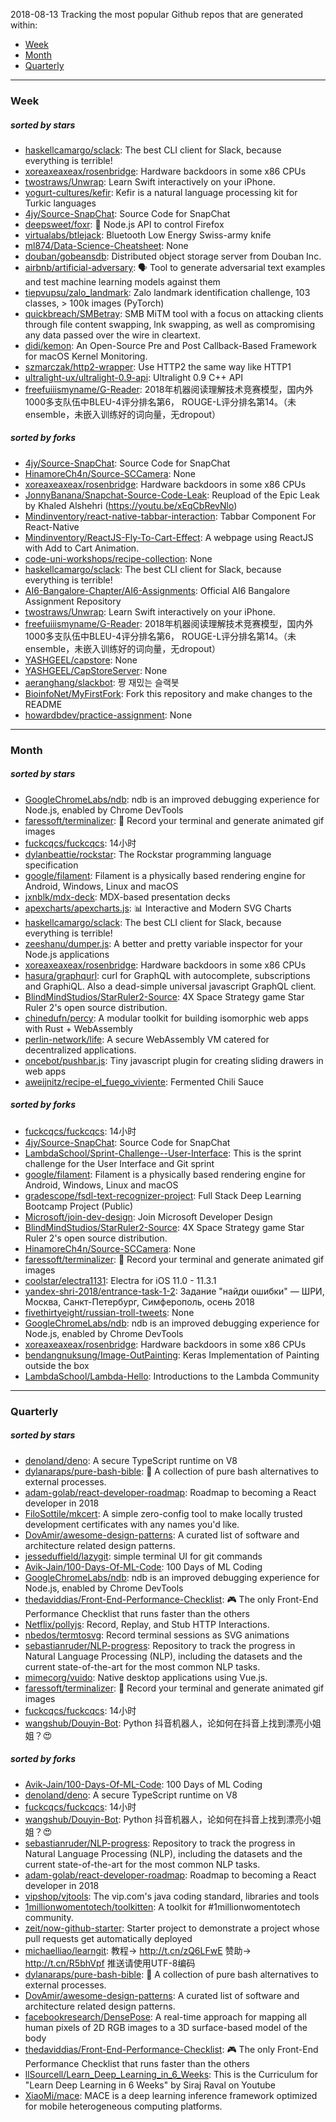 2018-08-13
Tracking the most popular Github repos that are generated within: 
* [Week](https://github.com/polebug/github_trending_spider/blob/master/2018-08-13.md#week)
* [Month](https://github.com/polebug/github_trending_spider/blob/master/2018-08-13.md#month)
* [Quarterly](https://github.com/polebug/github_trending_spider/blob/master/2018-08-13.md#quarterly)
--- 
### Week 
##### sorted by stars 
* [haskellcamargo/sclack](https://github.com/haskellcamargo/sclack): The best CLI client for Slack, because everything is terrible!
* [xoreaxeaxeax/rosenbridge](https://github.com/xoreaxeaxeax/rosenbridge): Hardware backdoors in some x86 CPUs
* [twostraws/Unwrap](https://github.com/twostraws/Unwrap): Learn Swift interactively on your iPhone.
* [yogurt-cultures/kefir](https://github.com/yogurt-cultures/kefir): Kefir is a natural language processing kit for Turkic languages
* [4jy/Source-SnapChat](https://github.com/4jy/Source-SnapChat): Source Code for SnapChat
* [deepsweet/foxr](https://github.com/deepsweet/foxr): 🦊 Node.js API to control Firefox
* [virtualabs/btlejack](https://github.com/virtualabs/btlejack): Bluetooth Low Energy Swiss-army knife
* [ml874/Data-Science-Cheatsheet](https://github.com/ml874/Data-Science-Cheatsheet): None
* [douban/gobeansdb](https://github.com/douban/gobeansdb): Distributed object storage server from Douban Inc. 
* [airbnb/artificial-adversary](https://github.com/airbnb/artificial-adversary): 🗣️ Tool to generate adversarial text examples and test machine learning models against them
* [tiepvupsu/zalo_landmark](https://github.com/tiepvupsu/zalo_landmark): Zalo landmark identification challenge, 103 classes, > 100k images (PyTorch)
* [quickbreach/SMBetray](https://github.com/quickbreach/SMBetray): SMB MiTM tool with a focus on attacking clients through file content swapping, lnk swapping, as well as compromising any data passed over the wire in cleartext. 
* [didi/kemon](https://github.com/didi/kemon): An Open-Source Pre and Post Callback-Based Framework for macOS Kernel Monitoring.
* [szmarczak/http2-wrapper](https://github.com/szmarczak/http2-wrapper): Use HTTP2 the same way like HTTP1
* [ultralight-ux/ultralight-0.9-api](https://github.com/ultralight-ux/ultralight-0.9-api): Ultralight 0.9 C++ API
* [freefuiiismyname/G-Reader](https://github.com/freefuiiismyname/G-Reader): 2018年机器阅读理解技术竞赛模型，国内外1000多支队伍中BLEU-4评分排名第6， ROUGE-L评分排名第14。（未ensemble，未嵌入训练好的词向量，无dropout）
##### sorted by forks 
* [4jy/Source-SnapChat](https://github.com/4jy/Source-SnapChat): Source Code for SnapChat
* [HinamoreCh4n/Source-SCCamera](https://github.com/HinamoreCh4n/Source-SCCamera): None
* [xoreaxeaxeax/rosenbridge](https://github.com/xoreaxeaxeax/rosenbridge): Hardware backdoors in some x86 CPUs
* [JonnyBanana/Snapchat-Source-Code-Leak](https://github.com/JonnyBanana/Snapchat-Source-Code-Leak): Reupload of the Epic Leak by Khaled Alshehri    (https://youtu.be/xEqCbRevNlo)
* [Mindinventory/react-native-tabbar-interaction](https://github.com/Mindinventory/react-native-tabbar-interaction): Tabbar Component For React-Native
* [Mindinventory/ReactJS-Fly-To-Cart-Effect](https://github.com/Mindinventory/ReactJS-Fly-To-Cart-Effect): A webpage using ReactJS with Add to Cart Animation.
* [code-uni-workshops/recipe-collection](https://github.com/code-uni-workshops/recipe-collection): None
* [haskellcamargo/sclack](https://github.com/haskellcamargo/sclack): The best CLI client for Slack, because everything is terrible!
* [AI6-Bangalore-Chapter/AI6-Assignments](https://github.com/AI6-Bangalore-Chapter/AI6-Assignments): Official AI6 Bangalore Assignment Repository
* [twostraws/Unwrap](https://github.com/twostraws/Unwrap): Learn Swift interactively on your iPhone.
* [freefuiiismyname/G-Reader](https://github.com/freefuiiismyname/G-Reader): 2018年机器阅读理解技术竞赛模型，国内外1000多支队伍中BLEU-4评分排名第6， ROUGE-L评分排名第14。（未ensemble，未嵌入训练好的词向量，无dropout）
* [YASHGEEL/capstore](https://github.com/YASHGEEL/capstore): None
* [YASHGEEL/CapStoreServer](https://github.com/YASHGEEL/CapStoreServer): None
* [aeranghang/slackbot](https://github.com/aeranghang/slackbot): 짱 재밌는 슬랙봇
* [BioinfoNet/MyFirstFork](https://github.com/BioinfoNet/MyFirstFork): Fork this repository and make changes to the README
* [howardbdev/practice-assignment](https://github.com/howardbdev/practice-assignment): None
--- 
### Month 
##### sorted by stars 
* [GoogleChromeLabs/ndb](https://github.com/GoogleChromeLabs/ndb): ndb is an improved debugging experience for Node.js, enabled by Chrome DevTools
* [faressoft/terminalizer](https://github.com/faressoft/terminalizer): 🦄 Record your terminal and generate animated gif images
* [fuckcqcs/fuckcqcs](https://github.com/fuckcqcs/fuckcqcs): 14小时
* [dylanbeattie/rockstar](https://github.com/dylanbeattie/rockstar): The Rockstar programming language specification
* [google/filament](https://github.com/google/filament): Filament is a physically based rendering engine for Android, Windows, Linux and macOS
* [jxnblk/mdx-deck](https://github.com/jxnblk/mdx-deck): MDX-based presentation decks
* [apexcharts/apexcharts.js](https://github.com/apexcharts/apexcharts.js): 📊 Interactive and Modern SVG Charts
* [haskellcamargo/sclack](https://github.com/haskellcamargo/sclack): The best CLI client for Slack, because everything is terrible!
* [zeeshanu/dumper.js](https://github.com/zeeshanu/dumper.js): A better and pretty variable inspector for your Node.js applications
* [xoreaxeaxeax/rosenbridge](https://github.com/xoreaxeaxeax/rosenbridge): Hardware backdoors in some x86 CPUs
* [hasura/graphqurl](https://github.com/hasura/graphqurl): curl for GraphQL with autocomplete, subscriptions and GraphiQL. Also a dead-simple universal javascript GraphQL client.
* [BlindMindStudios/StarRuler2-Source](https://github.com/BlindMindStudios/StarRuler2-Source): 4X Space Strategy game Star Ruler 2's open source distribution.
* [chinedufn/percy](https://github.com/chinedufn/percy): A modular toolkit for building isomorphic web apps with Rust + WebAssembly
* [perlin-network/life](https://github.com/perlin-network/life): A secure WebAssembly VM catered for decentralized applications.
* [oncebot/pushbar.js](https://github.com/oncebot/pushbar.js): Tiny javascript plugin for creating sliding drawers in web apps
* [aweijnitz/recipe-el_fuego_viviente](https://github.com/aweijnitz/recipe-el_fuego_viviente): Fermented Chili Sauce
##### sorted by forks 
* [fuckcqcs/fuckcqcs](https://github.com/fuckcqcs/fuckcqcs): 14小时
* [4jy/Source-SnapChat](https://github.com/4jy/Source-SnapChat): Source Code for SnapChat
* [LambdaSchool/Sprint-Challenge--User-Interface](https://github.com/LambdaSchool/Sprint-Challenge--User-Interface): This is the sprint challenge for the User Interface and Git sprint
* [google/filament](https://github.com/google/filament): Filament is a physically based rendering engine for Android, Windows, Linux and macOS
* [gradescope/fsdl-text-recognizer-project](https://github.com/gradescope/fsdl-text-recognizer-project): Full Stack Deep Learning Bootcamp Project (Public)
* [Microsoft/join-dev-design](https://github.com/Microsoft/join-dev-design): Join Microsoft Developer Design
* [BlindMindStudios/StarRuler2-Source](https://github.com/BlindMindStudios/StarRuler2-Source): 4X Space Strategy game Star Ruler 2's open source distribution.
* [HinamoreCh4n/Source-SCCamera](https://github.com/HinamoreCh4n/Source-SCCamera): None
* [faressoft/terminalizer](https://github.com/faressoft/terminalizer): 🦄 Record your terminal and generate animated gif images
* [coolstar/electra1131](https://github.com/coolstar/electra1131): Electra for iOS 11.0 - 11.3.1
* [yandex-shri-2018/entrance-task-1-2](https://github.com/yandex-shri-2018/entrance-task-1-2): Задание "найди ошибки" — ШРИ, Москва, Санкт-Петербург, Симферополь, осень 2018
* [fivethirtyeight/russian-troll-tweets](https://github.com/fivethirtyeight/russian-troll-tweets): None
* [GoogleChromeLabs/ndb](https://github.com/GoogleChromeLabs/ndb): ndb is an improved debugging experience for Node.js, enabled by Chrome DevTools
* [xoreaxeaxeax/rosenbridge](https://github.com/xoreaxeaxeax/rosenbridge): Hardware backdoors in some x86 CPUs
* [bendangnuksung/Image-OutPainting](https://github.com/bendangnuksung/Image-OutPainting): Keras Implementation of Painting outside the box
* [LambdaSchool/Lambda-Hello](https://github.com/LambdaSchool/Lambda-Hello): Introductions to the Lambda Community
--- 
### Quarterly 
##### sorted by stars 
* [denoland/deno](https://github.com/denoland/deno): A secure TypeScript runtime on V8
* [dylanaraps/pure-bash-bible](https://github.com/dylanaraps/pure-bash-bible): 📖 A collection of pure bash alternatives to external processes.
* [adam-golab/react-developer-roadmap](https://github.com/adam-golab/react-developer-roadmap): Roadmap to becoming a React developer in 2018
* [FiloSottile/mkcert](https://github.com/FiloSottile/mkcert): A simple zero-config tool to make locally trusted development certificates with any names you'd like.
* [DovAmir/awesome-design-patterns](https://github.com/DovAmir/awesome-design-patterns): A curated list of software and architecture related design patterns.
* [jesseduffield/lazygit](https://github.com/jesseduffield/lazygit): simple terminal UI for git commands
* [Avik-Jain/100-Days-Of-ML-Code](https://github.com/Avik-Jain/100-Days-Of-ML-Code): 100 Days of ML Coding
* [GoogleChromeLabs/ndb](https://github.com/GoogleChromeLabs/ndb): ndb is an improved debugging experience for Node.js, enabled by Chrome DevTools
* [thedaviddias/Front-End-Performance-Checklist](https://github.com/thedaviddias/Front-End-Performance-Checklist): 🎮 The only Front-End Performance Checklist that runs faster than the others
* [Netflix/pollyjs](https://github.com/Netflix/pollyjs): Record, Replay, and Stub HTTP Interactions.
* [nbedos/termtosvg](https://github.com/nbedos/termtosvg): Record terminal sessions as SVG animations
* [sebastianruder/NLP-progress](https://github.com/sebastianruder/NLP-progress): Repository to track the progress in Natural Language Processing (NLP), including the datasets and the current state-of-the-art for the most common NLP tasks.
* [mimecorg/vuido](https://github.com/mimecorg/vuido): Native desktop applications using Vue.js.
* [faressoft/terminalizer](https://github.com/faressoft/terminalizer): 🦄 Record your terminal and generate animated gif images
* [fuckcqcs/fuckcqcs](https://github.com/fuckcqcs/fuckcqcs): 14小时
* [wangshub/Douyin-Bot](https://github.com/wangshub/Douyin-Bot): Python 抖音机器人，论如何在抖音上找到漂亮小姐姐？😍 
##### sorted by forks 
* [Avik-Jain/100-Days-Of-ML-Code](https://github.com/Avik-Jain/100-Days-Of-ML-Code): 100 Days of ML Coding
* [denoland/deno](https://github.com/denoland/deno): A secure TypeScript runtime on V8
* [fuckcqcs/fuckcqcs](https://github.com/fuckcqcs/fuckcqcs): 14小时
* [wangshub/Douyin-Bot](https://github.com/wangshub/Douyin-Bot): Python 抖音机器人，论如何在抖音上找到漂亮小姐姐？😍 
* [sebastianruder/NLP-progress](https://github.com/sebastianruder/NLP-progress): Repository to track the progress in Natural Language Processing (NLP), including the datasets and the current state-of-the-art for the most common NLP tasks.
* [adam-golab/react-developer-roadmap](https://github.com/adam-golab/react-developer-roadmap): Roadmap to becoming a React developer in 2018
* [vipshop/vjtools](https://github.com/vipshop/vjtools): The vip.com's java coding standard, libraries and tools
* [1millionwomentotech/toolkitten](https://github.com/1millionwomentotech/toolkitten): A toolkit for #1millionwomentotech community.
* [zeit/now-github-starter](https://github.com/zeit/now-github-starter): Starter project to demonstrate a project whose pull requests get automatically deployed
* [michaelliao/learngit](https://github.com/michaelliao/learngit): 教程→ http://t.cn/zQ6LFwE 赞助→ http://t.cn/R5bhVpf 推送请使用UTF-8编码
* [dylanaraps/pure-bash-bible](https://github.com/dylanaraps/pure-bash-bible): 📖 A collection of pure bash alternatives to external processes.
* [DovAmir/awesome-design-patterns](https://github.com/DovAmir/awesome-design-patterns): A curated list of software and architecture related design patterns.
* [facebookresearch/DensePose](https://github.com/facebookresearch/DensePose): A real-time approach for mapping all human pixels of 2D RGB images to a 3D surface-based model of the body
* [thedaviddias/Front-End-Performance-Checklist](https://github.com/thedaviddias/Front-End-Performance-Checklist): 🎮 The only Front-End Performance Checklist that runs faster than the others
* [llSourcell/Learn_Deep_Learning_in_6_Weeks](https://github.com/llSourcell/Learn_Deep_Learning_in_6_Weeks): This is the Curriculum for "Learn Deep Learning in 6 Weeks" by Siraj Raval on Youtube 
* [XiaoMi/mace](https://github.com/XiaoMi/mace): MACE is a deep learning inference framework optimized for mobile heterogeneous computing platforms.
